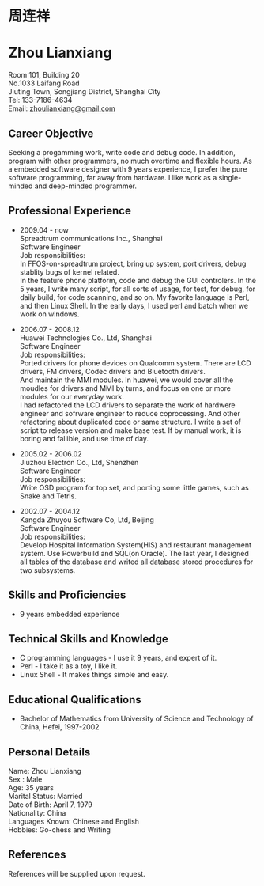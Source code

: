周连祥
======
Zhou Lianxiang
==============

Room 101, Building 20  
No.1033 Laifang Road  
Jiuting Town, Songjiang District, Shanghai City  
Tel: 133-7186-4634  
Email: zhoulianxiang@gmail.com  

Career Objective
----------------

Seeking a progamming work, write code and debug code. In addition, program with other programmers, no much overtime and flexible hours. As a embedded software designer with 9 years experience, I prefer the pure software programming, far away from hardware. I like work as a single-minded and deep-minded programmer.  

Professional Experience
-----------------------

* 2009.04 - now  
Spreadtrum communications Inc., Shanghai  
Software Engineer  
Job responsibilities:  
In FFOS-on-spreadtrum project, bring up system, port drivers, debug stablity bugs of kernel related.  
In the feature phone platform, code and debug the GUI controlers.
In the 5 years, I write many script, for all sorts of usage, for test, for debug, for daily build, for code scanning, and so on. My favorite language is Perl, and then Linux Shell. In the early days, I used perl and batch when we work on windows.   

* 2006.07 - 2008.12  
Huawei Technologies Co., Ltd, Shanghai  
Software Engineer  
Job responsibilities:  
Ported drivers for phone devices on Qualcomm system. There are LCD drivers, FM drivers, Codec drivers and Bluetooth drivers.  
And maintain the MMI modules. In huawei, we would cover all the moudles for drivers and MMI by turns, and focus on one or more modules for our everyday work.  
I had refactored the LCD drivers to separate the work of hardwere engineer and sofrware engineer to reduce coprocessing. And other refactoring about duplicated code or same structure.
I write a set of script to release version and make base test. If by manual work, it is boring and fallible, and use time of day. 

* 2005.02 - 2006.02  
Jiuzhou Electron Co., Ltd, Shenzhen  
Software Engineer  
Job responsibilities:  
Write OSD program for top set, and porting some little games, such as Snake and Tetris.  

* 2002.07 - 2004.12  
Kangda Zhuyou Software Co, Ltd, Beijing  
Software Engineer  
Job responsibilities:  
Develop Hospital Information System(HIS) and restaurant management system. Use Powerbuild and SQL(on Oracle). The last year, I designed all tables of the database and writed all database stored procedures for two subsystems.  


Skills and Proficiencies
------------------------

* 9 years embedded experience  

Technical Skills and Knowledge
------------------------------

* C programming languages - I use it 9 years, and expert of it.
* Perl - I take it as a toy, I like it.
* Linux Shell - It makes things simple and easy.

Educational Qualifications
--------------------------

* Bachelor of Mathematics from University of Science and Technology of China, Hefei, 1997-2002

Personal Details
----------------

Name: Zhou Lianxiang  
Sex : Male  
Age: 35 years  
Marital Status: Married  
Date of Birth: April 7, 1979  
Nationality: China  
Languages Known: Chinese and English  
Hobbies: Go-chess and Writing  

References
----------
References will be supplied upon request.  
